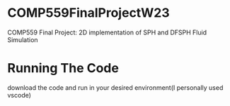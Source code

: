 # COMP559FinalProjectW23
COMP559 Final Project: 2D implementation of SPH and DFSPH Fluid Simulation

# Running The Code
download the code and run in your desired environment(I personally used vscode)

